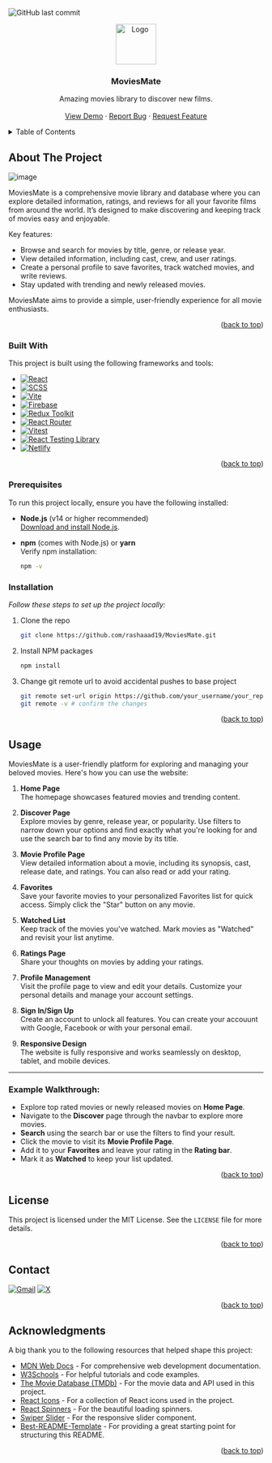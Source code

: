 ![GitHub last commit](https://img.shields.io/github/last-commit/rashaaad19/MoviesMate?style=for-the-badge&color=orange)
<br/>
<div align="center">
  <a href="https://github.com/rashaaad19/MoviesMate">
    <img alt="Logo" width="80" height="80"src='https://github.com/user-attachments/assets/ec747a5a-eb62-4cad-a35b-e87cc921e783'>
  </a>
    <h3 align="center">MoviesMate</h3>
    <p align="center">
    Amazing movies library to discover new films.
    <br />
    <br />
    <a href="https://moviesmate8.netlify.app/">View Demo</a>
    &middot;
    <a href="https://github.com/rashaaad19/MoviesMate/issues/new?labels=bug&template=bug-report---.md">Report Bug</a>
    &middot;
    <a href="https://github.com/rashaaad19/MoviesMate/issues/new?labels=enhancement&template=feature-request---.md">Request Feature</a>
  </p>
</div>
<!-- TABLE OF CONTENTS -->
<details>
  <summary>Table of Contents</summary>
  <ol>
    <li>
      <a href="#about-the-project">About The Project</a>
      <ul>
        <li><a href="#built-with">Built With</a></li>
      </ul>
    </li>
    <li>
      <a href="#getting-started">Getting Started</a>
      <ul>
        <li><a href="#prerequisites">Prerequisites</a></li>
        <li><a href="#installation">Installation</a></li>
      </ul>
    </li>
    <li><a href="#usage">Usage</a></li>
    <li><a href="#roadmap">Roadmap</a></li>
    <li><a href="#contributing">Contributing</a></li>
    <li><a href="#license">License</a></li>
    <li><a href="#contact">Contact</a></li>
    <li><a href="#acknowledgments">Acknowledgments</a></li>
  </ol>
</details>

<!-- ABOUT THE PROJECT -->
## About The Project

![image](https://github.com/user-attachments/assets/8e9665d7-0e47-44f6-b84b-fca03534b774)

MoviesMate is a comprehensive movie library and database where you can explore detailed information, ratings, and reviews for all your favorite films from around the world. It’s designed to make discovering and keeping track of movies easy and enjoyable.

Key features:
* Browse and search for movies by title, genre, or release year.
* View detailed information, including cast, crew, and user ratings.
* Create a personal profile to save favorites, track watched movies, and write reviews.
* Stay updated with trending and newly released movies.

MoviesMate aims to provide a simple, user-friendly experience for all movie enthusiasts.  

<p align="right">(<a href="#readme-top">back to top</a>)</p>

### Built With

This project is built using the following frameworks and tools:

* [![React][React.js]][React-url]
* [![SCSS][SCSS.js]][SCSS-url]
* [![Vite][Vite.js]][Vite-url]
* [![Firebase][Firebase.js]][Firebase-url]
* [![Redux Toolkit][Redux.js]][Redux-url]
* [![React Router][ReactRouter.js]][ReactRouter-url]
* [![Vitest][Vitest.js]][Vitest-url]
* [![React Testing Library][RTL.js]][RTL-url]
* [![Netlify][Netlify.js]][Netlify-url]

<p align="right">(<a href="#readme-top">back to top</a>)</p>

### Prerequisites

To run this project locally, ensure you have the following installed:

* **Node.js** (v14 or higher recommended)  
  [Download and install Node.js](https://nodejs.org/).

* **npm** (comes with Node.js) or **yarn**  
  Verify npm installation:
  ```sh
  npm -v

### Installation

_Follow these steps to set up the project locally:_

1. Clone the repo
   ```sh
   git clone https://github.com/rashaaad19/MoviesMate.git
   ```
2. Install NPM packages
   ```sh
   npm install
   ```
3. Change git remote url to avoid accidental pushes to base project
   ```sh
   git remote set-url origin https://github.com/your_username/your_repo.git
   git remote -v # confirm the changes
   ```

<p align="right">(<a href="#readme-top">back to top</a>)</p>

## Usage

MoviesMate is a user-friendly platform for exploring and managing your beloved movies. Here's how you can use the website:

1. **Home Page**  
   The homepage showcases featured movies and trending content.

2. **Discover Page**  
   Explore movies by genre, release year, or popularity. Use filters to narrow down your options and find exactly what you're looking for and use the search bar to find any 
   movie by its title.

3. **Movie Profile Page**  
   View detailed information about a movie, including its synopsis, cast, release date, and ratings. You can also read or add your rating.

4. **Favorites**  
   Save your favorite movies to your personalized Favorites list for quick access. Simply click the "Star" button on any movie.

5. **Watched List**  
   Keep track of the movies you've watched. Mark movies as "Watched" and revisit your list anytime.

6. **Ratings Page**  
   Share your thoughts on movies by adding your ratings.

7. **Profile Management**  
   Visit the profile page to view and edit your details. Customize your personal details and manage your account settings.

8. **Sign In/Sign Up**  
   Create an account to unlock all features. You can create your accouunt with Google, Facebook or with your personal email.

9. **Responsive Design**  
   The website is fully responsive and works seamlessly on desktop, tablet, and mobile devices.

---

### Example Walkthrough:
- Explore top rated movies or newly released movies on **Home Page**.
- Navigate to the **Discover** page through the navbar to explore more movies.
- **Search** using the search bar or use the filters to find your result.
- Click the movie to visit its **Movie Profile Page**.  
- Add it to your **Favorites** and leave your rating in the **Rating bar**.  
- Mark it as **Watched** to keep your list updated.

<p align="right">(<a href="#readme-top">back to top</a>)</p>

## License

This project is licensed under the MIT License. See the `LICENSE` file for more details.

<p align="right">(<a href="#readme-top">back to top</a>)</p>

<!-- CONTACT -->
## Contact

[![Gmail](https://img.shields.io/badge/rashaaad19%40gmail.com-D14836?style=for-the-badge&logo=gmail&logoColor=white)](mailto:rashaaad19@gmail.com)
[![X](https://img.shields.io/badge/%40rashaaad_19-1DA1F2?style=for-the-badge&logo=x&logoColor=white&color=black)](https://x.com/rashaaad%5F19)


<p align="right">(<a href="#readme-top">back to top</a>)</p>

## Acknowledgments

A big thank you to the following resources that helped shape this project:
* [MDN Web Docs](https://developer.mozilla.org) - For comprehensive web development documentation.
* [W3Schools](https://www.w3schools.com) - For helpful tutorials and code examples.
* [The Movie Database (TMDb)](https://www.themoviedb.org) - For the movie data and API used in this project.
* [React Icons](https://react-icons.github.io/react-icons) - For a collection of React icons used in the project.
* [React Spinners](https://www.reactspinners.com) - For the beautiful loading spinners.
* [Swiper Slider](https://swiperjs.com) - For the responsive slider component.
* [Best-README-Template](https://github.com/othneildrew/Best-README-Template/blob/main/README.md) - For providing a great starting point for structuring this README.

<p align="right">(<a href="#readme-top">back to top</a>)</p>



<!-- MARKDOWN LINKS & IMAGES -->
[React.js]: https://img.shields.io/badge/React-20232A?style=for-the-badge&logo=react&logoColor=61DAFB
[React-url]: https://reactjs.org/
[Vite.js]: https://img.shields.io/badge/Vite-B73BFE?style=for-the-badge&logo=vite&logoColor=FFD62E
[Vite-url]: https://vitejs.dev/
[Firebase.js]: https://img.shields.io/badge/Firebase-FFCA28?style=for-the-badge&logo=firebase&logoColor=black
[Firebase-url]: https://firebase.google.com/
[Redux.js]: https://img.shields.io/badge/Redux-764ABC?style=for-the-badge&logo=redux&logoColor=white
[Redux-url]: https://redux.js.org/
[Vitest.js]: https://img.shields.io/badge/Vitest-6E9F18?style=for-the-badge&logo=vitest&logoColor=white
[Vitest-url]: https://vitest.dev/
[ReactRouter.js]: https://img.shields.io/badge/React_Router-CA4245?style=for-the-badge&logo=react-router&logoColor=white
[ReactRouter-url]: https://reactrouter.com/
[SCSS.js]: https://img.shields.io/badge/SCSS-CC6699?style=for-the-badge&logo=sass&logoColor=white
[SCSS-url]: https://sass-lang.com/
[Netlify.js]: https://img.shields.io/badge/Netlify-00C7B7?style=for-the-badge&logo=netlify&logoColor=white
[Netlify-url]: https://www.netlify.com/
[RTL.js]: https://img.shields.io/badge/React_Testing_Library-E33332?style=for-the-badge&logo=testing-library&logoColor=white
[RTL-url]: https://testing-library.com/docs/react-testing-library/intro/

